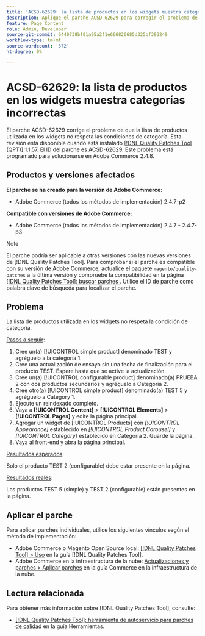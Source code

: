 ```yaml
---
title: 'ACSD-62629: la lista de productos en los widgets muestra categorías incorrectas'
description: Aplique el parche ACSD-62629 para corregir el problema de Adobe Commerce en el que una lista de productos utilizada en widgets no respeta las condiciones de categoría.
feature: Page Content
role: Admin, Developer
source-git-commit: 6440738bf01a95a2f1e666826685d325bf393249
workflow-type: tm+mt
source-wordcount: '372'
ht-degree: 0%

---
```



# ACSD-62629: la lista de productos en los widgets muestra categorías incorrectas

El parche ACSD-62629 corrige el problema de que la lista de productos utilizada en los widgets no respeta las condiciones de categoría. Esta revisión está disponible cuando está instalado [[!DNL Quality Patches Tool (QPT)]](/help/tools/quality-patches-tool/quality-patches-tool-to-self-serve-quality-patches.md) 1.1.57. El ID del parche es ACSD-62629. Este problema está programado para solucionarse en Adobe Commerce 2.4.8.

## Productos y versiones afectados

**El parche se ha creado para la versión de Adobe Commerce:**

* Adobe Commerce (todos los métodos de implementación) 2.4.7-p2

**Compatible con versiones de Adobe Commerce:**

* Adobe Commerce (todos los métodos de implementación) 2.4.7 - 2.4.7-p3

>[!NOTE]
>
>El parche podría ser aplicable a otras versiones con las nuevas versiones de [!DNL Quality Patches Tool]. Para comprobar si el parche es compatible con su versión de Adobe Commerce, actualice el paquete `magento/quality-patches` a la última versión y compruebe la compatibilidad en la página [[!DNL Quality Patches Tool]: buscar parches ](https://experienceleague.adobe.com/tools/commerce-quality-patches/index.html). Utilice el ID de parche como palabra clave de búsqueda para localizar el parche.

## Problema

La lista de productos utilizada en los widgets no respeta la condición de categoría.

<u>Pasos a seguir</u>:

1. Cree un(a) [!UICONTROL simple product] denominado TEST y agréguelo a la categoría 1.
1. Cree una actualización de ensayo sin una fecha de finalización para el producto TEST. Espere hasta que se active la actualización.
1. Cree un(a) [!UICONTROL configurable product] denominado(a) PRUEBA 2 con dos productos secundarios y agréguelo a Categoría 2.
1. Cree otro(a) [!UICONTROL simple product] denominado(a) TEST 5 y agréguelo a Category 1.
1. Ejecute un reindexado completo.
1. Vaya a **[!UICONTROL Content]** > **[!UICONTROL Elements]** > **[!UICONTROL Pages]** y edite la página principal.
1. Agregar un widget de [!UICONTROL Products] con *[!UICONTROL Appearance]* establecido en *[!UICONTROL Product Carousel]* y *[!UICONTROL Category]* establecido en Categoría 2. Guarde la página.
1. Vaya al front-end y abra la página principal.

<u>Resultados esperados</u>:

Solo el producto TEST 2 (configurable) debe estar presente en la página.

<u>Resultados reales</u>:

Los productos TEST 5 (simple) y TEST 2 (configurable) están presentes en la página.

## Aplicar el parche

Para aplicar parches individuales, utilice los siguientes vínculos según el método de implementación:

* Adobe Commerce o Magento Open Source local: [[!DNL Quality Patches Tool] > Uso](/help/tools/quality-patches-tool/usage.md) en la guía [!DNL Quality Patches Tool].
* Adobe Commerce en la infraestructura de la nube: [Actualizaciones y parches > Aplicar parches](https://experienceleague.adobe.com/docs/commerce-cloud-service/user-guide/develop/upgrade/apply-patches.html) en la guía Commerce en la infraestructura de la nube.


## Lectura relacionada

Para obtener más información sobre [!DNL Quality Patches Tool], consulte:

* [[!DNL Quality Patches Tool]: herramienta de autoservicio para parches de calidad](/help/tools/quality-patches-tool/quality-patches-tool-to-self-serve-quality-patches.md) en la guía Herramientas.
